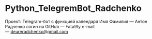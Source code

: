 # Python_TelegremBot_Radchenko
Проект: Telegram-бот с функцией календаря
Имя Фамилия — Антон Радченко
логин на GitHub — Fata9ty
e-mail — deureradchenko@gmail.com
